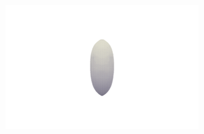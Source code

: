 ![Hover not found! Have a cookie instead... 🍪](https://github.com/Arniox/Arniox/blob/main/hover6.gif)
